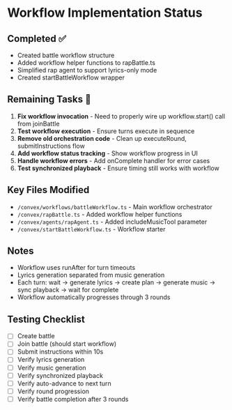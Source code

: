 # Workflow Implementation Status

## Completed ✅
- Created battle workflow structure
- Added workflow helper functions to rapBattle.ts
- Simplified rap agent to support lyrics-only mode
- Created startBattleWorkflow wrapper

## Remaining Tasks 🚧

1. **Fix workflow invocation** - Need to properly wire up workflow.start() call from joinBattle
2. **Test workflow execution** - Ensure turns execute in sequence
3. **Remove old orchestration code** - Clean up executeRound, submitInstructions flow
4. **Add workflow status tracking** - Show workflow progress in UI
5. **Handle workflow errors** - Add onComplete handler for error cases
6. **Test synchronized playback** - Ensure timing still works with workflow

## Key Files Modified
- `/convex/workflows/battleWorkflow.ts` - Main workflow orchestrator
- `/convex/rapBattle.ts` - Added workflow helper functions
- `/convex/agents/rapAgent.ts` - Added includeMusicTool parameter
- `/convex/startBattleWorkflow.ts` - Workflow starter

## Notes
- Workflow uses runAfter for turn timeouts
- Lyrics generation separated from music generation
- Each turn: wait → generate lyrics → create plan → generate music → sync playback → wait for complete
- Workflow automatically progresses through 3 rounds

## Testing Checklist
- [ ] Create battle
- [ ] Join battle (should start workflow)
- [ ] Submit instructions within 10s
- [ ] Verify lyrics generation
- [ ] Verify music generation
- [ ] Verify synchronized playback
- [ ] Verify auto-advance to next turn
- [ ] Verify round progression
- [ ] Verify battle completion after 3 rounds
